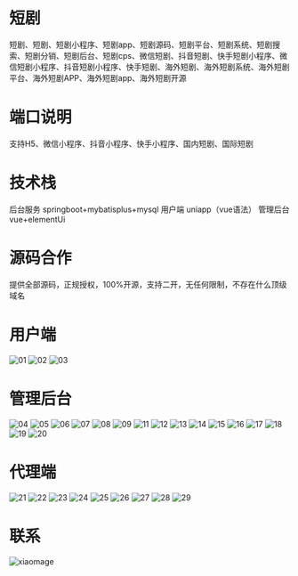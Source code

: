 # 短剧

短剧、短剧、短剧小程序、短剧app、短剧源码、短剧平台、短剧系统、短剧搜索、短剧分销、短剧后台、短剧cps、微信短剧、抖音短剧、快手短剧小程序、微信短剧小程序、抖音短剧小程序、快手短剧、海外短剧、海外短剧系统、海外短剧平台、海外短剧APP、海外短剧app、海外短剧开源

# 端口说明

支持H5、微信小程序、抖音小程序、快手小程序、国内短剧、国际短剧

# 技术栈

后台服务 springboot+mybatisplus+mysql
用户端 uniapp（vue语法）
管理后台 vue+elementUi

# 源码合作

提供全部源码，正规授权，100%开源，支持二开，无任何限制，不存在什么顶级域名

# 用户端
  ![01](https://github.com/user-attachments/assets/18353a76-c537-4eaf-a3e4-46bcc1c88f8e)
  ![02](https://github.com/user-attachments/assets/033cc3ef-1abf-4785-a545-3374d85fcd2a)
  ![03](https://github.com/user-attachments/assets/9917d6b9-8668-4f0a-9b26-6d97c61249bd)




# 管理后台

![04](https://github.com/user-attachments/assets/455b1c71-2eb0-4441-9772-a671f8e80f53)
![05](https://github.com/user-attachments/assets/634c0bd5-85ed-4fdf-b51b-66be841f6493)
![06](https://github.com/user-attachments/assets/0376953c-595e-4f90-a496-0c3b2586dfc4)
![07](https://github.com/user-attachments/assets/e393fb99-842b-47b1-b9dd-b951f1a27dfe)
![08](https://github.com/user-attachments/assets/a2aec7c0-cadd-4097-9fec-35806721876d)
![09](https://github.com/user-attachments/assets/20759e7a-e52f-4fe4-9b6a-8d8303e20a2f)
![11](https://github.com/user-attachments/assets/51db6bf5-ffa8-4bf6-845c-a197c623a126)
![12](https://github.com/user-attachments/assets/fdfa267b-b938-4bd4-a1a0-c3c69706341c)
![13](https://github.com/user-attachments/assets/5447a3d1-a48c-4a7d-be13-b079e4c8c8a7)
![14](https://github.com/user-attachments/assets/226d922b-4d3a-4c3a-90f6-7d8e87369919)
![15](https://github.com/user-attachments/assets/0b93ae59-c191-4a34-99b9-ff91312bab23)
![16](https://github.com/user-attachments/assets/23058ce1-425b-44ec-bef5-9cc646055f63)
![17](https://github.com/user-attachments/assets/49bb24a1-d7fc-4ab5-b629-9db3278d397c)
![18](https://github.com/user-attachments/assets/627cd1fc-6cba-47bf-a88b-79d0d569789d)
![19](https://github.com/user-attachments/assets/8508a315-c61f-4771-8933-94b115b6a235)
![20](https://github.com/user-attachments/assets/ddd80fd5-d528-44f9-a4e4-94a71c5f2a50)



# 代理端

![21](https://github.com/user-attachments/assets/cef99763-4aa5-4773-ab52-40018afc8c30)
![22](https://github.com/user-attachments/assets/fe7c41b1-6de2-4734-b3c7-191b42b376d2)
![23](https://github.com/user-attachments/assets/d9c29d7b-c9d4-44c1-996d-e7abea6bbdf6)
![24](https://github.com/user-attachments/assets/bffa23a6-982a-4192-ac30-6f2a804f47bd)
![25](https://github.com/user-attachments/assets/1f651898-07a2-46eb-93c1-a3c6bee29b61)
![26](https://github.com/user-attachments/assets/2f66f21a-9e5b-444e-9c10-3af63c0c6a8c)
![27](https://github.com/user-attachments/assets/552ff96b-7a46-4bd8-852e-7aeacc3c7dbb)
![28](https://github.com/user-attachments/assets/7f096f06-a3aa-4dba-99dd-5b7bbaa430db)
![29](https://github.com/user-attachments/assets/02168774-f455-4d39-b7c4-b79e38b89a6d)

# 联系

![xiaomage](https://github.com/user-attachments/assets/a05c244f-d06a-4aa7-be51-f664b36dfa6f)

